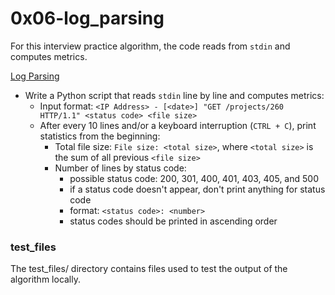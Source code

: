 # 0x06-log_parsing
For this interview practice algorithm, the code reads from `stdin` and computes metrics.

[Log Parsing](/0x06-log_parsing/0-stats.py)
* Write a Python script that reads `stdin` line by line and computes metrics:
  * Input format: `<IP Address> - [<date>] "GET /projects/260 HTTP/1.1" <status code> <file size>`
  * After every 10 lines and/or a keyboard interruption (`CTRL + C`), print statistics from the beginning:
    * Total file size: `File size: <total size>`, where `<total size>` is the sum of all previous `<file size>`
    * Number of lines by status code:
      * possible status code: 200, 301, 400, 401, 403, 405, and 500
      * if a status code doesn't appear, don't print anything for status code
      * format: `<status code>: <number>`
      * status codes should be printed in ascending order

### test_files
The test_files/ directory contains files used to test the output of the algorithm locally.
